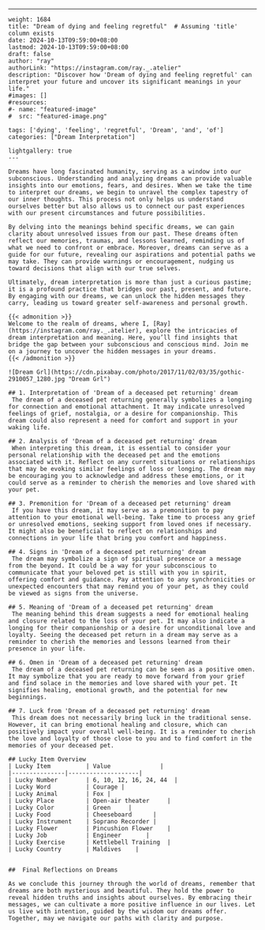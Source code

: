 ---
    weight: 1684
    title: "Dream of dying and feeling regretful"  # Assuming 'title' column exists
    date: 2024-10-13T09:59:00+08:00
    lastmod: 2024-10-13T09:59:00+08:00
    draft: false
    author: "ray"
    authorLink: "https://instagram.com/ray._.atelier"
    description: "Discover how 'Dream of dying and feeling regretful' can interpret your future and uncover its significant meanings in your life."
    #images: []
    #resources:
    #- name: "featured-image"
    #  src: "featured-image.png"
    
    tags: ['dying', 'feeling', 'regretful', 'Dream', 'and', 'of']
    categories: ["Dream Interpretation"]
    
    lightgallery: true
    ---
    
    Dreams have long fascinated humanity, serving as a window into our subconscious. Understanding and analyzing dreams can provide valuable insights into our emotions, fears, and desires. When we take the time to interpret our dreams, we begin to unravel the complex tapestry of our inner thoughts. This process not only helps us understand ourselves better but also allows us to connect our past experiences with our present circumstances and future possibilities.
    
    By delving into the meanings behind specific dreams, we can gain clarity about unresolved issues from our past. These dreams often reflect our memories, traumas, and lessons learned, reminding us of what we need to confront or embrace. Moreover, dreams can serve as a guide for our future, revealing our aspirations and potential paths we may take. They can provide warnings or encouragement, nudging us toward decisions that align with our true selves.
    
    Ultimately, dream interpretation is more than just a curious pastime; it is a profound practice that bridges our past, present, and future. By engaging with our dreams, we can unlock the hidden messages they carry, leading us toward greater self-awareness and personal growth.
    
    {{< admonition >}}
    Welcome to the realm of dreams, where I, [Ray](https://instagram.com/ray._.atelier), explore the intricacies of dream interpretation and meaning. Here, you’ll find insights that bridge the gap between your subconscious and conscious mind. Join me on a journey to uncover the hidden messages in your dreams.
    {{< /admonition >}}
    
    ![Dream Grl](https://cdn.pixabay.com/photo/2017/11/02/03/35/gothic-2910057_1280.jpg "Dream Grl")
    
    ## 1. Interpretation of 'Dream of a deceased pet returning' dream
     The dream of a deceased pet returning generally symbolizes a longing for connection and emotional attachment. It may indicate unresolved feelings of grief, nostalgia, or a desire for companionship. This dream could also represent a need for comfort and support in your waking life.
    
    ## 2. Analysis of 'Dream of a deceased pet returning' dream
     When interpreting this dream, it is essential to consider your personal relationship with the deceased pet and the emotions associated with it. Reflect on any current situations or relationships that may be evoking similar feelings of loss or longing. The dream may be encouraging you to acknowledge and address these emotions, or it could serve as a reminder to cherish the memories and love shared with your pet.
    
    ## 3. Premonition for 'Dream of a deceased pet returning' dream
     If you have this dream, it may serve as a premonition to pay attention to your emotional well-being. Take time to process any grief or unresolved emotions, seeking support from loved ones if necessary. It might also be beneficial to reflect on relationships and connections in your life that bring you comfort and happiness.
    
    ## 4. Signs in 'Dream of a deceased pet returning' dream
     The dream may symbolize a sign of spiritual presence or a message from the beyond. It could be a way for your subconscious to communicate that your beloved pet is still with you in spirit, offering comfort and guidance. Pay attention to any synchronicities or unexpected encounters that may remind you of your pet, as they could be viewed as signs from the universe.
    
    ## 5. Meaning of 'Dream of a deceased pet returning' dream
     The meaning behind this dream suggests a need for emotional healing and closure related to the loss of your pet. It may also indicate a longing for their companionship or a desire for unconditional love and loyalty. Seeing the deceased pet return in a dream may serve as a reminder to cherish the memories and lessons learned from their presence in your life.
    
    ## 6. Omen in 'Dream of a deceased pet returning' dream
     The dream of a deceased pet returning can be seen as a positive omen. It may symbolize that you are ready to move forward from your grief and find solace in the memories and love shared with your pet. It signifies healing, emotional growth, and the potential for new beginnings.
    
    ## 7. Luck from 'Dream of a deceased pet returning' dream
     This dream does not necessarily bring luck in the traditional sense. However, it can bring emotional healing and closure, which can positively impact your overall well-being. It is a reminder to cherish the love and loyalty of those close to you and to find comfort in the memories of your deceased pet.
    
    ## Lucky Item Overview
    | Lucky Item          | Value              |
    |---------------|--------------------|
    | Lucky Number        | 6, 10, 12, 16, 24, 44  |
    | Lucky Word          | Courage |
    | Lucky Animal        | Fox |
    | Lucky Place         | Open-air theater     |
    | Lucky Color         | Green     |
    | Lucky Food          | Cheeseboard      |
    | Lucky Instrument    | Soprano Recorder |
    | Lucky Flower        | Pincushion Flower    |
    | Lucky Job           | Engineer       |
    | Lucky Exercise      | Kettlebell Training  |
    | Lucky Country       | Maldives    |
    
    
    ##  Final Reflections on Dreams
    
    As we conclude this journey through the world of dreams, remember that dreams are both mysterious and beautiful. They hold the power to reveal hidden truths and insights about ourselves. By embracing their messages, we can cultivate a more positive influence in our lives. Let us live with intention, guided by the wisdom our dreams offer. Together, may we navigate our paths with clarity and purpose.
    